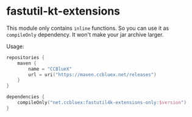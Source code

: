 # fastutil-kt-extensions

This module only contains `inline` functions. So you can use it as `compileOnly` dependency. It won't make your jar archive larger.

Usage:

```kotlin
repositories {
    maven {
        name = "CCBlueX"
        url = uri("https://maven.ccbluex.net/releases")
    }
}

dependencies {
    compileOnly("net.ccbluex:fastutil4k-extensions-only:$version")
}
```
